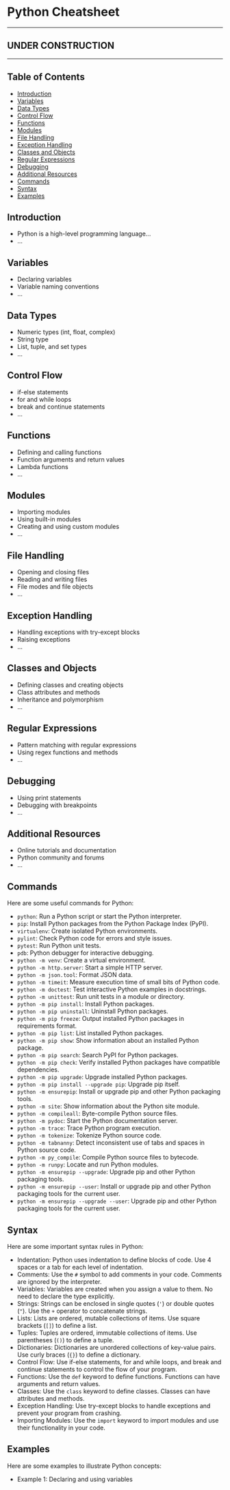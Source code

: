 # Python Cheatsheet

---
## **UNDER CONSTRUCTION**
---

## Table of Contents
- [Introduction](#introduction)
- [Variables](#variables)
- [Data Types](#data-types)
- [Control Flow](#control-flow)
- [Functions](#functions)
- [Modules](#modules)
- [File Handling](#file-handling)
- [Exception Handling](#exception-handling)
- [Classes and Objects](#classes-and-objects)
- [Regular Expressions](#regular-expressions)
- [Debugging](#debugging)
- [Additional Resources](#additional-resources)
- [Commands](#commands)
- [Syntax](#syntax)
- [Examples](#examples)

## Introduction
- Python is a high-level programming language...
- ...

## Variables
- Declaring variables
- Variable naming conventions
- ...

## Data Types
- Numeric types (int, float, complex)
- String type
- List, tuple, and set types
- ...

## Control Flow
- if-else statements
- for and while loops
- break and continue statements
- ...

## Functions
- Defining and calling functions
- Function arguments and return values
- Lambda functions
- ...

## Modules
- Importing modules
- Using built-in modules
- Creating and using custom modules
- ...

## File Handling
- Opening and closing files
- Reading and writing files
- File modes and file objects
- ...

## Exception Handling
- Handling exceptions with try-except blocks
- Raising exceptions
- ...

## Classes and Objects
- Defining classes and creating objects
- Class attributes and methods
- Inheritance and polymorphism
- ...

## Regular Expressions
- Pattern matching with regular expressions
- Using regex functions and methods
- ...

## Debugging
- Using print statements
- Debugging with breakpoints
- ...

## Additional Resources
- Online tutorials and documentation
- Python community and forums
- ...

## Commands

Here are some useful commands for Python:

- `python`: Run a Python script or start the Python interpreter.
- `pip`: Install Python packages from the Python Package Index (PyPI).
- `virtualenv`: Create isolated Python environments.
- `pylint`: Check Python code for errors and style issues.
- `pytest`: Run Python unit tests.
- `pdb`: Python debugger for interactive debugging.
- `python -m venv`: Create a virtual environment.
- `python -m http.server`: Start a simple HTTP server.
- `python -m json.tool`: Format JSON data.
- `python -m timeit`: Measure execution time of small bits of Python code.
- `python -m doctest`: Test interactive Python examples in docstrings.
- `python -m unittest`: Run unit tests in a module or directory.
- `python -m pip install`: Install Python packages.
- `python -m pip uninstall`: Uninstall Python packages.
- `python -m pip freeze`: Output installed Python packages in requirements format.
- `python -m pip list`: List installed Python packages.
- `python -m pip show`: Show information about an installed Python package.
- `python -m pip search`: Search PyPI for Python packages.
- `python -m pip check`: Verify installed Python packages have compatible dependencies.
- `python -m pip upgrade`: Upgrade installed Python packages.
- `python -m pip install --upgrade pip`: Upgrade pip itself.
- `python -m ensurepip`: Install or upgrade pip and other Python packaging tools.
- `python -m site`: Show information about the Python site module.
- `python -m compileall`: Byte-compile Python source files.
- `python -m pydoc`: Start the Python documentation server.
- `python -m trace`: Trace Python program execution.
- `python -m tokenize`: Tokenize Python source code.
- `python -m tabnanny`: Detect inconsistent use of tabs and spaces in Python source code.
- `python -m py_compile`: Compile Python source files to bytecode.
- `python -m runpy`: Locate and run Python modules.
- `python -m ensurepip --upgrade`: Upgrade pip and other Python packaging tools.
- `python -m ensurepip --user`: Install or upgrade pip and other Python packaging tools for the current user.
- `python -m ensurepip --upgrade --user`: Upgrade pip and other Python packaging tools for the current user.

## Syntax

Here are some important syntax rules in Python:

- Indentation: Python uses indentation to define blocks of code. Use 4 spaces or a tab for each level of indentation.
- Comments: Use the `#` symbol to add comments in your code. Comments are ignored by the interpreter.
- Variables: Variables are created when you assign a value to them. No need to declare the type explicitly.
- Strings: Strings can be enclosed in single quotes (`'`) or double quotes (`"`). Use the `+` operator to concatenate strings.
- Lists: Lists are ordered, mutable collections of items. Use square brackets (`[]`) to define a list.
- Tuples: Tuples are ordered, immutable collections of items. Use parentheses (`()`) to define a tuple.
- Dictionaries: Dictionaries are unordered collections of key-value pairs. Use curly braces (`{}`) to define a dictionary.
- Control Flow: Use if-else statements, for and while loops, and break and continue statements to control the flow of your program.
- Functions: Use the `def` keyword to define functions. Functions can have arguments and return values.
- Classes: Use the `class` keyword to define classes. Classes can have attributes and methods.
- Exception Handling: Use try-except blocks to handle exceptions and prevent your program from crashing.
- Importing Modules: Use the `import` keyword to import modules and use their functionality in your code.

## Examples

Here are some examples to illustrate Python concepts:

- Example 1: Declaring and using variables
